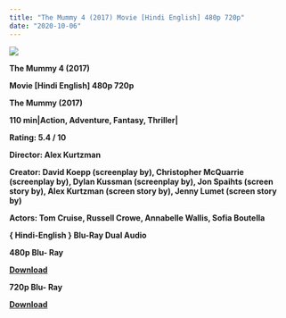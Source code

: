 ```yaml
---
title: "The Mummy 4 (2017) Movie [Hindi English] 480p 720p"
date: "2020-10-06"
---
```


[**![](https://1.bp.blogspot.com/-YUdOnzFYtiw/XuXFyxXfo0I/AAAAAAAADL8/Sd6aqSNU6VYhUvgyADNEBK8qtwxxClTIQCLcBGAsYHQ/s1600/tjghhhgghu6558.jpg)**](https://1.bp.blogspot.com/-YUdOnzFYtiw/XuXFyxXfo0I/AAAAAAAADL8/Sd6aqSNU6VYhUvgyADNEBK8qtwxxClTIQCLcBGAsYHQ/s1600/tjghhhgghu6558.jpg)

 **The Mummy 4 (2017)**

**Movie \[Hindi English\] 480p 720p** 

**The Mummy (2017)**

**110 min|Action, Adventure, Fantasy, Thriller|**

**Rating: 5.4 / 10** 

**Director: Alex Kurtzman**

**Creator: David Koepp (screenplay by), Christopher McQuarrie (screenplay by), Dylan Kussman (screenplay by), Jon Spaihts (screen story by), Alex Kurtzman (screen story by), Jenny Lumet (screen story by)**

**Actors: Tom Cruise, Russell Crowe, Annabelle Wallis, Sofia Boutella**

 **{ Hindi-English } Blu-Ray Dual Audio**

**480p Blu- Ray**

**[Download](https://myglinks.xyz/1060)** 

**720p Blu- Ray**

[**Download**](https://coinquint.com/tm-720p/)
